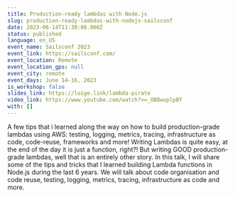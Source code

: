 ```yaml
---
title: Production-ready lambdas with Node.js
slug: production-ready-lambdas-with-nodejs-sailsconf
date: 2023-06-14T11:30:00.000Z
status: published
language: en_US
event_name: Sailsconf 2023
event_link: https://sailsconf.com/
event_location: Remote
event_location_gps: null
event_city: remote
event_days: June 14-16, 2023
is_workshop: false
slides_link: https://loige.link/lambda-pirate
video_link: https://www.youtube.com/watch?v=_OBBwuplpBY
with: []
---
```


A few tips that i learned along the way on how to build production-grade lambdas using AWS: testing, logging, metrics, tracing, infrastructure as code, code-reuse, frameworks and more! Writing Lambdas is quite easy, at the end of the day it is just a function, right?! But writing GOOD production-grade lambdas, well that is an entirely other story. In this talk, I will share some of the tips and tricks that I learned building Lambda functions in Node.js during the last 6 years. We will talk about code organisation and code reuse, testing, logging, metrics, tracing, infrastructure as code and more.
